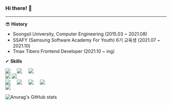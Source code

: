 ### Hi there! 👋
---------------------------

😎 **History**

* Soongsil University, Computer Engineering (2015.03 ~ 2021.08)
* SSAFY (Samsung Software Academy For Youth) 6기 교육생 (2021.07 ~ 2021.10)
* Tmax Tibero Frontend Developer (2021.10 ~ ing)


✔ **Skills**

<div style="display: flex; gap: 20px;">
  <img src="https://img.shields.io/badge/Javascript-F7DF12?style=flat-square&logo=Javascript&logoColor=white"/> 
  <img src="https://img.shields.io/badge/Typescript-3178C6?style=flat-square&logo=Typescript&logoColor=white"/> 
  <img src="https://img.shields.io/badge/Java-F7DF12?style=flat-square&logo=Java&logoColor=white"/>
</div>

<img src="https://img.shields.io/badge/React-61DAFB?style=flat-square&logo=React&logoColor=white"/>
<img src="https://img.shields.io/badge/Redux-764ABC?style=flat-square&logo=Redux&logoColor=white"/>

<div style="display: flex; gap: 20px;">
  <img src="https://img.shields.io/badge/MUI-007FFF?style=flat-square&logo=MUI&logoColor=white"/> 
  <img src="https://img.shields.io/badge/AndDesign-0170FE?style=flat-square&logo=AntDesign&logoColor=white"/> 
  <img src="https://img.shields.io/badge/Tailwind CSS-06B6D4?style=flat-square&logo=Tailwind CSS&logoColor=white"/> 
  <img src="https://img.shields.io/badge/Styled Components-DB7093?style=flat-square&logo=Styled Components&logoColor=white"/>
</div>

<img src="https://img.shields.io/badge/Firebase-FFCA28?style=flat-square&logo=Firebase&logoColor=white"/>

![Anurag's GitHub stats](https://github-readme-stats.vercel.app/api?username=DoMyBestFor&show_icons=true&theme=radical)



